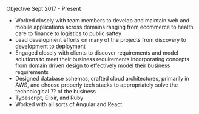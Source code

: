 Objective Sept 2017 - Present

- Worked closely with team members to develop and maintain web and mobile applications across domains ranging from ecommerce to health care to finance to logistics to public saftey
- Lead development efforts on many of the projects from discovery to development to deployment
- Engaged closely with clients to discover requirements and model solutions to meet their business requirements incorporating concepts from domain driven design to effectively model their business requirements
- Designed database schemas, crafted cloud architectures, primarily in AWS, and choose properly tech stacks to appropriately solve the technological ?? of the business
- Typescript, Elixir, and Ruby
- Worked with all sorts of Angular and React
